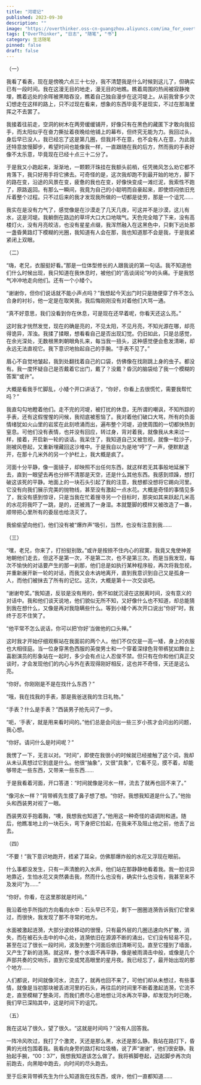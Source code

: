 ```yaml
---
title: "河堤记"
published: 2023-09-30
description: ""
image: "https://overthinker.oss-cn-guangzhou.aliyuncs.com/ima_for_overthinker/LifeBlog/%E6%B2%B3%E5%A0%A4%E8%AE%B0.jpg"
tags: ["OverThinker", "日志", "随笔", "书"]
category: 生活随笔
pinned: false
draft: false
---
```


（一）
 
我看了看表，现在是傍晚六点三十七分，我不清楚我是什么时候到这儿了，但确实已有一段时间。我在这漫无目的地走，漫无目的地瞧。瞧着周围的热闹被寂静掩埋，瞧着远处的余晖被黑暗吞没，瞧着自己独自漫步在这河堤上。从前我曾多少次幻想走在这样的路上，只不过现在看来，想象的东西毕竟不是现实，不过在那海里挥之不去罢了。
 
我接着往前走，空洞的树木在两旁缓缓铺开，好像只有在黑色的藏匿下才敢向我招手，而太阳似乎在奋力撕扯着夜晚给他铺上的幕布，但终究无能为力。我回过头，身后早已没人，我已经忘了这是第几圈，但我并不在意，也不会有人在意，为此我还特意放慢脚步，希望时间也能像我一样，一直跟随在我的后方，然而我的手表好像不太乐意，毕竟现在已经十点三十二分了。
 
于是我又小跑起来，渐渐地，一颗颗汗珠挂在我额头前梢，任凭微风怎么劝它都不肯落下，我只好用手将它拂去。可奇怪的是，这次我却跑不到最开始的地方，脚下的路在变，沿途的风景在变，疲惫的我也在变，好像快变成一滩烂泥，我索性不跑了，原路返回。有那么一瞬间，我竟为自己的小聪明而自豪起来，即使烦闷依旧充斥着整个过程。只不过后来的我才发现我所做的一切都是徒劳，那是一个诅咒……
 
我实在是没有力气了，感觉像是在沙漠走了几天几夜，可这并不是沙漠，这儿有水，这是河堤。我躺倒在路边的草坪大口大口地喘气。天色完全暗了下来，没有高楼灯火，没有月亮皎洁，也没有星星点缀，我浑然融入在这黑色中，只剩下远处那一盏昏黄路灯下模糊的光圈，我知道有人会在那，我也知道那不会是我，于是我紧紧闭上双眼。
 
（二）
 
“嗨，老兄，衣服挺好看。”那是一位体型修长的人跟我说的第一句话。我不知道他们什么时候出现，我只知道在我休息时，被他们的“高谈阔论”吵的头痛。于是我怒气冲冲地走向他们。还有一个小矮个。
 
“谢谢你，但你们说话就不能小声点吗？”我想起今天出门时只是随便穿了件不怎么合身的衬衫，他一定是在取笑我，我后悔刚刚没有对着他们大骂一通。
 
“真不好意思，我们没看到你在休息，可是现在还早着呢，你看天还这么亮。”
 
这时我才恍然发觉，现在的确是亮的，不见太阳，不见月亮，不知光源在哪，却亮得诡异，浑浊。我揉了揉眼，想看看自己是否出现幻觉。仍旧如此，只是总感觉，在余光深处，无数根黑刺朝眼角扎来，每当我一扭头，这种感觉便会愈发清晰，却永远无法直视它。我下意识地抬起自己的手腕。“手表不见了。”
 
眉心不自觉地皱起，我到处翻找着自己的口袋，仿佛像在找刚跳上身的虫子。都没有。我一度怀疑自己是否戴着它出门，戴了？没戴？昏沉的脑袋给了我一个模糊的答案“或许”。
 
大概是看我手忙脚乱，小矮个开口讲话了，“你好，你看上去很慌忙，需要我帮忙吗？”
 
我直勾勾地瞪着他们。走不完的河堤，被打扰的休息，无所谓的嘲讽，不知所踪的手表，还有这假惺惺的问候，我彻底被惹恼了。我对着他们破口大骂，所有的负面情绪犹如火山里的岩浆在此刻喷涌而出，遍布整个河堤，迫使周围的一切都快热到窒息。可他们没有表情，也并没有回应，转过身，背对着我，就像我从未来过一样，接着，开启新一轮的谈话。我呆住了，我知道自己又被忽视，就像一粒沙子，刚被风卷起，又重新埋藏回这沙堆中。于是我自以为是地“哼”了一声，便默默退开，在那十几米外的另一个护栏上，我大概是疯了。
 
河面十分平静，像一面镜子，却映照不出任何东西，就这样若无其事般地延展下去，直到一眼望去再也分辨不清那是天空，还是什么其他东西。我感到烦躁，想打破这该死的平静。地面上的一块石头引起了我的注意，我想都没想将它踢向河里。它没有向我们展示完美的抛物线，甚至没有激起一点水花。大概是奇怪的事情见多了，我没有感到惊讶，只是当我在忙着搜寻另一个目标时，那突如其来跃起几米高的水花将我吓了一跳，是的，还被溅了一身湿。本就蹩脚的模样又被改造了一番，顺带把心里所有的委屈也给浇灭了。
 
我偷偷望向他们，他们没有被“爆炸声”吸引，当然，也没有注意到我……
 
（三）
 
“嘿，老兄，你来了，打扮挺别致。”或许是按捺不住内心的寂寞，我竟又鬼使神差地朝他们走去，但这不是第一次，不是第二次，也不是第三次。而是当我发现，每次不愉快的对话要产生的那一刹那，他们总是如执行某种程序般，再次将我忽视，并重新展开新一轮的对话，而我又会木讷地离开，直到我意识到自己又是孤身一人，而他们被抹去了所有的记忆。这次，大概是第十一次交谈吧。
 
“谢谢夸奖。”我知道，反驳是没有用的，倒不如就沉浸在这脱离时间，没有意义的对话中。我和他们谈天说地，他们貌似无所不知，又好像什么也不知道，却总能猜到我在想什么，又像是再对我隐瞒些什么。等到小矮个再次开口说出“你好”时，我终于忍不住笑了。
 
“他平常不怎么说话，你可以把‘你好’当做他的口头禅。”
 
这时我才开始仔细观察站在我面前的两个人。他们不仅仅是一高一矮，身上的衣服也大相径庭。当一位身穿黑色西服的英俊男士和一个穿着深绿色背带裤犹如舞台上喜剧演员的形象站在一起时，多少会有点让人忍俊不禁。但只有在你和他们真正交谈时，才会发现他们的内心与外在表现得刚好相反，这也并不奇怪，天还是这么亮。
 
“你好。你刚刚是不是在找什么东西？”
 
“哦，我在找我的手表，那是我爸送我的生日礼物。”
 
“手表？什么是手表？”西装男子抢先问了一步。
 
“呃，‘手表’，就是用来看时间的。”他们总是会问出一些三岁小孩才会问出的问题，我心想。
 
“你好。请问什么是时间呢？”
 
我愣了一下，无言以对。“时间”，即使在我很小的时候就已经接触了这个词，我却从未认真想过它到底是什么。他很“抽象”，又很“具象”，它看不见，摸不着，却能够带走一些东西，又带来一些东西……
 
于是我看着河面，开口答道：“时间就像是河水一样，流去了就再也回不来了。”
 
“像河水一样？”背带裤先生摸了鼻子想了想。“你好。我想我知道是什么了。”他抬头和西装男对视了一眼。
 
西装男双手抱着胸，“噢，我想我也知道了。”他用这一种奇怪的语调附和道。随后，他瞧准地上的一块石头，弯下身把它捡起，在我来不及阻止他之前，他丢了出去。
 
（四）
 
“不要！”我下意识地跑开，捂紧了耳朵，仿佛那爆炸般的水花又浮现在眼前。
 
什么事都没发生，只有一声清脆的入水声，他们站在那静静地看着我。我一脸诧异地靠近，生怕水花又突然袭击我，然而什么也没有，确实什么也没有，我甚至来不及发问“为……”
 
“你好。你看，在这里那就是时间。”
 
我沿着他手所指的方向看向水中：石头早已不见，剩下一圈圈涟漪告诉我们它曾来过，而很快，我发现了那不寻常的地方。
 
水面被激起涟漪，大部分波纹移动的很慢，只有最外层的几圈迅速向外扩散，消失，而在被石头击中的中心处，涟漪依旧在源源不断的涌出，它们没有轻易不见，甚至在过了很长一段时间，波及到整个河面后依旧清晰可见。直至它撞到了墙面，又产生了新的涟漪。就这样，整个水面不再平静，像是被雨滴击中般，或像是几个声部共奏的交响乐，直到它变成梵高眼里的星月夜。我已经忘了，最开始出现的那个地方……
 
人们都说，时间就像河水，流去了，就再也回不来了，可他们却从未想过，有些事情，就像是当初那块被丢进河里的石头，再往后的时间里不断着激起涟漪，它流不走，直至模糊了整条河，而我们费尽心思地想让河水再次平静，却发现为时已晚，我们早已深陷其中，这是时间下的诅咒。
 
（五）
 
我在这站了很久，望了很久。“这就是时间吗？”没有人回答我。
 
一阵冷风吹过，我打了个激灵，天还是那么黑，水还是那么静。我站在路灯下，昏黄的光线包围着我。我看向身旁的路灯和垃圾桶，说了声“谢谢”，他们很安静。我抬起手腕，“00：37”，我想我知道该怎么做了。我将裤脚卷起，迈起脚步再次向前跑去，向黑暗中跑去，向时间的尽头跑去。
 
至于后来背带裤先生为什么知道我在找东西，或许，他们一直都知道……
 

